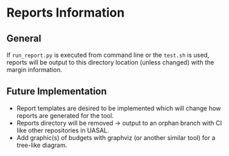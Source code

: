 # Reports Information

## General
If `run_report.py` is executed from command line or the `test.sh` is used, reports will be output to this directory location (unless changed) with the margin information.

## Future Implementation
- Report templates are desired to be implemented which will change how reports are generated for the tool.
- Reports directory will be removed -> output to an orphan branch with CI like other repositories in UASAL. 
- Add graphic(s) of budgets with graphviz (or another similar tool) for a tree-like diagram.


